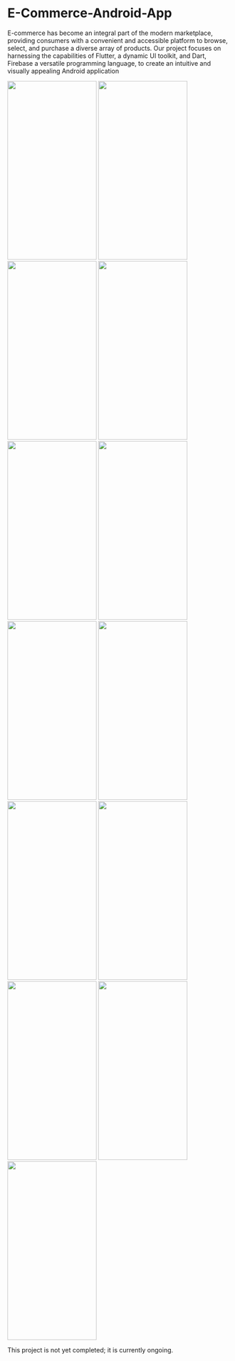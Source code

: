 # E-Commerce-Android-App
E-commerce has become an integral part of the modern marketplace, providing consumers with a convenient and accessible platform to browse, select, and purchase a diverse array of products. Our project focuses on harnessing the capabilities of Flutter, a dynamic UI toolkit, and Dart, Firebase a versatile programming language, to create an intuitive and visually appealing Android application

<img src="https://github.com/dsdinesh123/E-Commerce-Android-App/blob/main/app_screenshots/1.Screen_home.png" width="200" height="400"> <img src="https://github.com/dsdinesh123/E-Commerce-Android-App/blob/main/app_screenshots/2.screen_signup.png" width="200" height="400"> <img src="https://github.com/dsdinesh123/E-Commerce-Android-App/blob/main/app_screenshots/3.screen_login.png" width="200" height="400"> <img src="https://github.com/dsdinesh123/E-Commerce-Android-App/blob/main/app_screenshots/4.supplier_screen.png" width="200" height="400">
<img src="https://github.com/dsdinesh123/E-Commerce-Android-App/blob/main/app_screenshots/5.dashboard_screen.png" width="200" height="400">
<img src="https://github.com/dsdinesh123/E-Commerce-Android-App/blob/main/app_screenshots/6.dashboard_screen_2.png" width="200" height="400">
<img src="https://github.com/dsdinesh123/E-Commerce-Android-App/blob/main/app_screenshots/7.upload_item_screen.png" width="200" height="400">
<img src="https://github.com/dsdinesh123/E-Commerce-Android-App/blob/main/app_screenshots/8.guest_screen.png" width="200" height="400">
<img src="https://github.com/dsdinesh123/E-Commerce-Android-App/blob/main/app_screenshots/9.guest_screen.png" width="200" height="400">
<img src="https://github.com/dsdinesh123/E-Commerce-Android-App/blob/main/app_screenshots/10.guest_screen.png" width="200" height="400">
<img src="https://github.com/dsdinesh123/E-Commerce-Android-App/blob/main/app_screenshots/11.item_screen.png" width="200" height="400">
<img src="https://github.com/dsdinesh123/E-Commerce-Android-App/blob/main/app_screenshots/12.items_screen.png" width="200" height="400">
<img src="https://github.com/dsdinesh123/E-Commerce-Android-App/blob/main/app_screenshots/13.cart_screen.png" width="200" height="400">

This project is not yet completed; it is currently ongoing.
